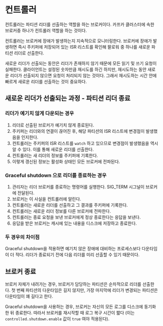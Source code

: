 # 컨트롤러

컨트롤러는 파티션 리더를 선출하는 역할을 하는 브로커이다. 카프카 클러스터에 속한 브로커중 하나가 컨트롤러 역할을 하는 것이다.

컨트롤러는 브로커에 장애가 발생하는지 지속적으로 모니터링한다. 브로커에 장애가 발생하면 즉시 주키퍼에 저장되어 있는 ISR 리스트를 확인해 팔로워 중 하나를 새로운 파티션 리더로 선출한다. 

새로운 리더가 선출되는 동안은 리더가 존재하지 않기 때문에 모든 읽기 및 쓰기 요청이 실패한다. 클라이언트는 설정된 숫자만큼 재시도를 하긴 하지만, 재시도하는 동안 새로운 리더가 선출되지 않으면 요청이 처리되지 않는 것이다. 그래서 재시도하는 시간 안에 빠르게 새로운 리더를 선출하는 것이 중요하다.

## 새로운 리더가 선출되는 과정 - 파티션 리더 종료

### 리더가 예기치 않게 다운되는 경우

1. 리더로 선출된 브로커가 예기치 않게 종료된다.
2. 주키퍼는 리더와의 연결이 끊어진 후, 해당 파티션의 ISR 리스트에 변경점이 발생했음을 인지한다.
3. 컨트롤러는 주키퍼의 ISR 리스트를 `watch` 하고 있으므로 변경점이 발생했음을 역시 알 수 있다. 이를 통해 새로운 리더를 선출한다.
4. 컨트롤러는 새 리더의 정보를 주키퍼에 기록한다.
5. 이렇게 갱신된 정보는 활성화 상태인 모든 브로커에 전파된다.

### Graceful shutdown 으로 리더를 종료하는 경우

1. 관리자는 리더 브로커를 종료하는 명령어를 실행한다. SIG_TERM 시그널이 브로커에 전달된다.
2. 브로커는 이 사실을 컨트롤러에 알린다.
3. 컨트롤러는 새로운 리더를 선출하고 그 결과를 주키퍼에 기록한다.
4. 컨트롤러는 새로운 리더 정보를 다른 브로커에 전파한다.
5. 컨트롤러는 종료 요청을 보낸 브로커에게 정상 종료한다는 응답을 보낸다.
6. 응답을 받은 브로커는 캐시에 있는 내용을 디스크에 저장하고 종료한다.

### 두 경우의 차이점

Graceful shutdown을 적용하면 예기치 않은 장애에 대비하는 프로세스보다 다운타임이 더 적다. 리더가 종료되기 전에 다음 리더를 미리 선출할 수 있기 때문이다.

## 브로커 종료

브로커 자체가 내려가는 경우, 브로커가 담당하는 파티션은 순차적으로 리더를 선출한다. 첫 번째 파티션의 다운타임은 길지 않지만, 가장 마지막에 리더가 변경되는 파티션은 다운타임이 꽤 길다고 한다.

Graceful shutdown을 사용하는 경우, 브로커는 자신의 모든 로그를 디스크에 동기화한 뒤 종료한다. 따라서 브로커를 재시작할 때 로그 복구 시간이 짧다 (이는 `controlled.shutdown.enable` 값이 `true` 여야 적용된다).

